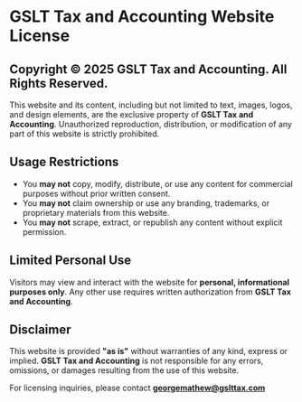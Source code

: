 # GSLT Tax and Accounting Website License

## Copyright © 2025 GSLT Tax and Accounting. All Rights Reserved.

This website and its content, including but not limited to text, images, logos, and design elements, are the exclusive property of **GSLT Tax and Accounting**. Unauthorized reproduction, distribution, or modification of any part of this website is strictly prohibited.

## Usage Restrictions
- You **may not** copy, modify, distribute, or use any content for commercial purposes without prior written consent.
- You **may not** claim ownership or use any branding, trademarks, or proprietary materials from this website.
- You **may not** scrape, extract, or republish any content without explicit permission.

## Limited Personal Use
Visitors may view and interact with the website for **personal, informational purposes only**. Any other use requires written authorization from **GSLT Tax and Accounting**.

## Disclaimer
This website is provided **"as is"** without warranties of any kind, express or implied. **GSLT Tax and Accounting** is not responsible for any errors, omissions, or damages resulting from the use of this website.

For licensing inquiries, please contact **georgemathew@gslttax.com**
